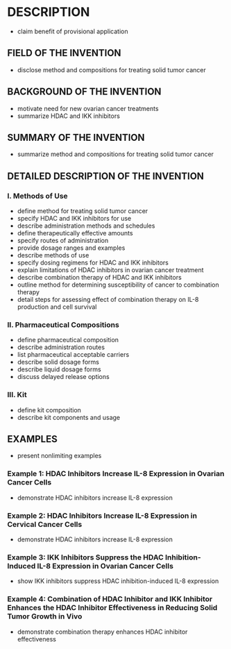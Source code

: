# DESCRIPTION

- claim benefit of provisional application

## FIELD OF THE INVENTION

- disclose method and compositions for treating solid tumor cancer

## BACKGROUND OF THE INVENTION

- motivate need for new ovarian cancer treatments
- summarize HDAC and IKK inhibitors

## SUMMARY OF THE INVENTION

- summarize method and compositions for treating solid tumor cancer

## DETAILED DESCRIPTION OF THE INVENTION

### I. Methods of Use

- define method for treating solid tumor cancer
- specify HDAC and IKK inhibitors for use
- describe administration methods and schedules
- define therapeutically effective amounts
- specify routes of administration
- provide dosage ranges and examples
- describe methods of use
- specify dosing regimens for HDAC and IKK inhibitors
- explain limitations of HDAC inhibitors in ovarian cancer treatment
- describe combination therapy of HDAC and IKK inhibitors
- outline method for determining susceptibility of cancer to combination therapy
- detail steps for assessing effect of combination therapy on IL-8 production and cell survival

### II. Pharmaceutical Compositions

- define pharmaceutical composition
- describe administration routes
- list pharmaceutical acceptable carriers
- describe solid dosage forms
- describe liquid dosage forms
- discuss delayed release options

### III. Kit

- define kit composition
- describe kit components and usage

## EXAMPLES

- present nonlimiting examples

### Example 1: HDAC Inhibitors Increase IL-8 Expression in Ovarian Cancer Cells

- demonstrate HDAC inhibitors increase IL-8 expression

### Example 2: HDAC Inhibitors Increase IL-8 Expression in Cervical Cancer Cells

- demonstrate HDAC inhibitors increase IL-8 expression

### Example 3: IKK Inhibitors Suppress the HDAC Inhibition-Induced IL-8 Expression in Ovarian Cancer Cells

- show IKK inhibitors suppress HDAC inhibition-induced IL-8 expression

### Example 4: Combination of HDAC Inhibitor and IKK Inhibitor Enhances the HDAC Inhibitor Effectiveness in Reducing Solid Tumor Growth in Vivo

- demonstrate combination therapy enhances HDAC inhibitor effectiveness

